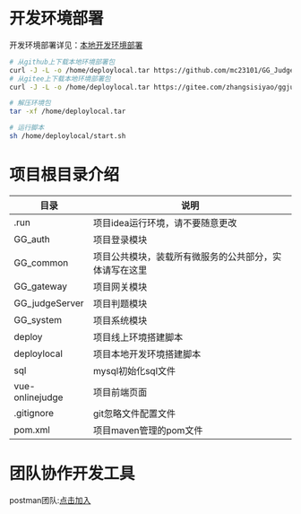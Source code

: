 # 开发环境部署

开发环境部署详见：[本地开发环境部署](https://github.com/mc23101/GG_Judge_Wiki/wiki/%E6%9C%AC%E5%9C%B0%E5%BC%80%E5%8F%91%E7%8E%AF%E5%A2%83%E9%83%A8%E7%BD%B2)

```sh
# 从github上下载本地环境部署包
curl -J -L -o /home/deploylocal.tar https://github.com/mc23101/GG_Judge/releases/download/localenvironment/deploylocal.tar
# 从gitee上下载本地环境部署包
curl -J -L -o /home/deploylocal.tar https://gitee.com/zhangsisiyao/ggjudgerelease/releases/download/localenv/deploylocal.tar

# 解压环境包
tar -xf /home/deploylocal.tar

# 运行脚本
sh /home/deploylocal/start.sh
```



# 项目根目录介绍

| 目录            | 说明                                                   |
| --------------- | ------------------------------------------------------ |
| .run            | 项目idea运行环境，请不要随意更改                       |
| GG_auth         | 项目登录模块                                           |
| GG_common       | 项目公共模块，装载所有微服务的公共部分，实体请写在这里 |
| GG_gateway      | 项目网关模块                                           |
| GG_judgeServer  | 项目判题模块                                           |
| GG_system       | 项目系统模块                                           |
| deploy          | 项目线上环境搭建脚本                                   |
| deploylocal     | 项目本地开发环境搭建脚本                               |
| sql             | mysql初始化sql文件                                     |
| vue-onlinejudge | 项目前端页面                                           |
| .gitignore      | git忽略文件配置文件                                    |
| pom.xml         | 项目maven管理的pom文件                                 |

# 团队协作开发工具

postman团队:[点击加入](https://app.getpostman.com/join-team?invite_code=3f7acb69e9c71961909ec0fecc71fd69)








